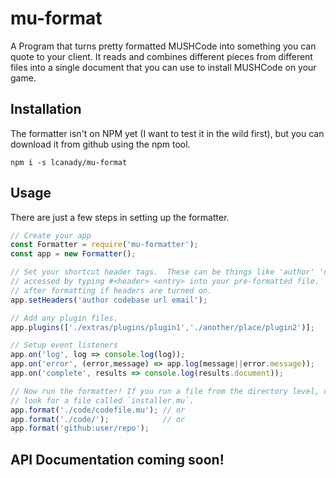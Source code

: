 # mu-format
A Program that turns pretty formatted MUSHCode into something you can quote to your client. It reads and combines different pieces from different files into a single document that you can use to install MUSHCode on your game.

## Installation
The formatter isn't on NPM yet (I want to test it in the wild first), but you can download it from github using the npm tool.
```
npm i -s lcanady/mu-format
```
## Usage
There are just a few steps in setting up the formatter.
```JavaScript
// Create your app
const Formatter = require('mu-formatter');
const app = new Formatter();

// Set your shortcut header tags.  These can be things like 'author' 'codebase', etc. They are 
// accessed by typing #<header> <entry> into your pre-formatted file.  They'll show up at the top
// after formatting if headers are turned on.
app.setHeaders('author codebase url email');

// Add any plugin files.
app.plugins(['./extras/plugins/plugin1','./another/place/plugin2')];

// Setup event listeners
app.on('log', log => console.log(log));
app.on('error', (error,message) => app.log(message||error.message));
app.on('complete', results => console.log(results.document));

// Now run the formatter! If you run a file from the directory level, or from a github repo, it will
// look for a file called `installer.mu`.
app.format('./code/codefile.mu'); // or
app.format('./code/');            // or
app.format('github:user/repo');    
```
## API Documentation coming soon!
